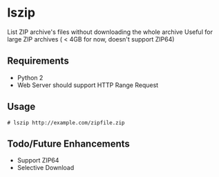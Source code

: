 # lszip
List ZIP archive's files without downloading the whole archive
Useful for large ZIP archives ( < 4GB for now, doesn't support ZIP64)

## Requirements
* Python 2
* Web Server should support HTTP Range Request 

## Usage
````
# lszip http://example.com/zipfile.zip
````  
## Todo/Future Enhancements
* Support ZIP64
* Selective Download


